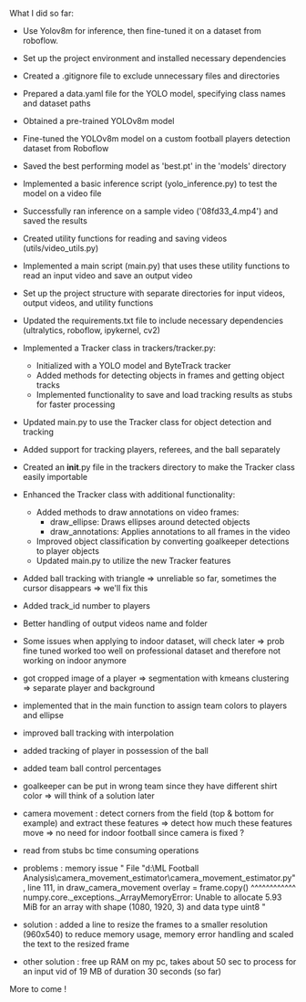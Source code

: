 What I did so far:

- Use Yolov8m for inference, then fine-tuned it on a dataset from roboflow.
- Set up the project environment and installed necessary dependencies
- Created a .gitignore file to exclude unnecessary files and directories
- Prepared a data.yaml file for the YOLO model, specifying class names and dataset paths
- Obtained a pre-trained YOLOv8m model
- Fine-tuned the YOLOv8m model on a custom football players detection dataset from Roboflow
- Saved the best performing model as 'best.pt' in the 'models' directory
- Implemented a basic inference script (yolo_inference.py) to test the model on a video file
- Successfully ran inference on a sample video ('08fd33_4.mp4') and saved the results
- Created utility functions for reading and saving videos (utils/video_utils.py)
- Implemented a main script (main.py) that uses these utility functions to read an input video and save an output video
- Set up the project structure with separate directories for input videos, output videos, and utility functions
- Updated the requirements.txt file to include necessary dependencies (ultralytics, roboflow, ipykernel, cv2)

- Implemented a Tracker class in trackers/tracker.py:
  - Initialized with a YOLO model and ByteTrack tracker
  - Added methods for detecting objects in frames and getting object tracks
  - Implemented functionality to save and load tracking results as stubs for faster processing
- Updated main.py to use the Tracker class for object detection and tracking
- Added support for tracking players, referees, and the ball separately
- Created an __init__.py file in the trackers directory to make the Tracker class easily importable

- Enhanced the Tracker class with additional functionality:
  - Added methods to draw annotations on video frames:
    - draw_ellipse: Draws ellipses around detected objects
    - draw_annotations: Applies annotations to all frames in the video
  - Improved object classification by converting goalkeeper detections to player objects
  - Updated main.py to utilize the new Tracker features

- Added ball tracking with triangle => unreliable so far, sometimes the cursor disappears => we'll fix this
- Added track_id number to players
- Better handling of output videos name and folder
- Some issues when applying to indoor dataset, will check later => prob fine tuned worked too well on professional dataset and therefore not working on indoor anymore

- got cropped image of a player => segmentation with kmeans clustering => separate player and background
- implemented that in the main function to assign team colors to players and ellipse
- improved ball tracking with interpolation
- added tracking of player in possession of the ball
- added team ball control percentages
- goalkeeper can be put in wrong team since they have different shirt color => will think of a solution later

- camera movement : detect corners from the field (top & bottom for example) and extract these features => detect how much these features move => no need for indoor football since camera is fixed ?
- read from stubs bc time consuming operations
- problems : memory issue  " File "d:\ML Football Analysis\camera_movement_estimator\camera_movement_estimator.py", line 111, in draw_camera_movement
    overlay = frame.copy()
              ^^^^^^^^^^^^
numpy.core._exceptions._ArrayMemoryError: Unable to allocate 5.93 MiB for an array with shape (1080, 1920, 3) and data type uint8 " 
- solution : added a line to resize the frames to a smaller resolution (960x540) to reduce memory usage, memory error handling and scaled the text to the resized frame
- other solution : free up RAM on my pc, takes about 50 sec to process for an input vid of 19 MB of duration 30 seconds (so far)



More to come !
